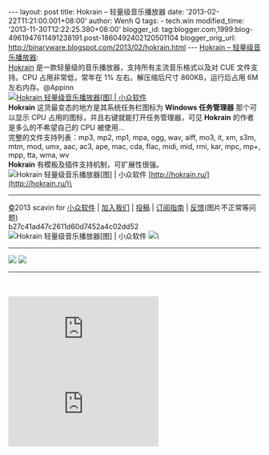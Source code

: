 --- layout: post title: Hokrain – 轻量级音乐播放器 date:
'2013-02-22T11:21:00.001+08:00' author: Wenh Q tags: - tech.win
modified\_time: '2013-11-30T12:22:25.380+08:00' blogger\_id:
tag:blogger.com,1999:blog-4961947611491238191.post-1860492402120501104
blogger\_orig\_url: http://binaryware.blogspot.com/2013/02/hokrain.html
--- [Hokrain – 轻量级音乐播放器](http://www.appinn.com/hokrain/): \
[Hokrain](http://www.appinn.com/hokrain/)
是一款轻量级的音乐播放器，支持所有主流音乐格式以及对 CUE 文件支持。CPU
占用非常低，常年在 1% 左右。解压缩后尺寸 860KB，运行后占用 6M
左右内存。@Appinn\
[![Hokrain 轻量级音乐播放器[图] |
小众软件](http://img3.appinn.com/images/201302/201302182.png/o "Hokrain 轻量级音乐播放器[图] | 小众软件")](http://www.appinn.com/hokrain/)\
**Hokrain** 这货最变态的地方是其系统任务栏图标为 **Windows 任务管理器**
那个可以显示 CPU 占用的图标，并且右键就能打开任务管理器，可见
**Hokrain** 的作者是多么的不希望自己的 CPU 被使用…\
完整的文件支持列表：mp3, mp2, mp1, mpa, ogg, wav, aiff, mo3, it, xm,
s3m, mtm, mod, umx, aac, ac3, ape, mac, cda, flac, midi, mid, rmi, kar,
mpc, mp+, mpp, tta, wma, wv\
**Hokrain** 有模板及插件支持机制，可扩展性很强。\
![Hokrain 轻量级音乐播放器[图] |
小众软件](http://www.appinn.com/wp-content/down.gif "点击右侧的链接下载本软件")
[http://hokrain.ru/](http://hokrain.ru/)\

* * * * *

[©](http://www.appinn.com/copyright/?utm_source=feeds&utm_medium=copyright&utm_campaign=feeds "版权声明")2013
scavin for
[小众软件](http://www.appinn.com/?utm_source=feeds&utm_medium=appinn&utm_campaign=feeds "本文来自小众软件")
|
[加入我们](http://www.appinn.com/join-us/?utm_source=feeds&utm_medium=joinus&utm_campaign=feeds "加入小众软件")
|
[投稿](http://www.appinn.com/contribute/?utm_source=feeds&utm_medium=contribute&utm_campaign=feeds "给小众软件投稿")
|
[订阅指南](http://www.appinn.com/feeds-subscribe/?utm_source=feeds&utm_medium=feedsubscribe&utm_campaign=feeds "可以分类订阅小众，Windows/MAC/游戏")
| [反馈](http://appinn.wufoo.com/forms/eccae-aeeae/)(图片不正常等问题)\
b27c41ad47c2611d60d7452a4c02dd52\
![Hokrain 轻量级音乐播放器[图] |
小众软件](http://s33.sitemeter.com/meter.asp?site=s33appinn "Hokrain 轻量级音乐播放器[图] | 小众软件")
![](http://appinn.feedsportal.com/c/33935/f/615575/s/28b3ce27/mf.gif)\
  ------------------------------------------------------------------------------------------------------------------------------------------------------------------------------------------------------------------------------------------------------------------- ------------------------------------------------------------------------------------------------------------------------------------------------------------------------------------------------------------------------------------------------------
  [![](http://res3.feedsportal.com/images/emailthis2.gif)](http://share.feedsportal.com/viral/sendEmail.cfm?lang=en&title=Hokrain+%E2%80%93+%E8%BD%BB%E9%87%8F%E7%BA%A7%E9%9F%B3%E4%B9%90%E6%92%AD%E6%94%BE%E5%99%A8&link=http%3A%2F%2Fwww.appinn.com%2Fhokrain%2F)   [![](http://res3.feedsportal.com/images/bookmark.gif)](http://res.feedsportal.com/viral/bookmark.cfm?title=Hokrain+%E2%80%93+%E8%BD%BB%E9%87%8F%E7%BA%A7%E9%9F%B3%E4%B9%90%E6%92%AD%E6%94%BE%E5%99%A8&link=http%3A%2F%2Fwww.appinn.com%2Fhokrain%2F)
  ------------------------------------------------------------------------------------------------------------------------------------------------------------------------------------------------------------------------------------------------------------------- ------------------------------------------------------------------------------------------------------------------------------------------------------------------------------------------------------------------------------------------------------

\
\
[![](http://da.feedsportal.com/r/158400415267/u/0/f/615575/c/33935/s/28b3ce27/a2.img)](http://da.feedsportal.com/r/158400415267/u/0/f/615575/c/33935/s/28b3ce27/a2.htm)![](http://pi.feedsportal.com/r/158400415267/u/0/f/615575/c/33935/s/28b3ce27/a2t.img)
